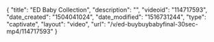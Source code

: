 {
    "title": "ED Baby Collection",
    "description": "",
    "videoid": "114717593",
    "date_created": "1504041024",
    "date_modified": "1516731244",
    "type": "captivate",
    "layout": "video",
    "url": "\/v\/ed-buybuybabyfinal-30sec-mp4\/114717593"
}